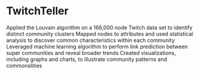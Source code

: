 # TwitchTeller
Applied the Louvain algorithm on a 166,000 node Twitch data set to identify distinct community clusters
Mapped nodes to attributes and used statistical analysis to discover common characteristics within each community 
Leveraged machine learning algorithm to perform link prediction between super communities and reveal broader trends
Created visualizations, including graphs and charts, to illustrate community patterns and commonalities
